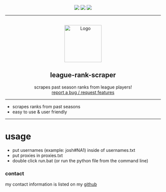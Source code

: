 <div id="top"></div>
<p align="center">
  <img src="https://img.shields.io/github/contributors/joshuarest/league-rank-scraper.svg?style=for-the-badge"/>
  <img src="https://img.shields.io/github/stars/joshuarest/league-rank-scraper.svg?style=for-the-badge"/>
  <img src="https://img.shields.io/github/issues/joshuarest/league-rank-scraper.svg?style=for-the-badge"/>
</p>

---------------------------------------
  
<br/>
<div align="center">
  <a href="https://github.com/joshuarest/league-rank-scraper">
    <img src="https://pentagram-production.imgix.net/cc7fa9e7-bf44-4438-a132-6df2b9664660/EMO_LOL_02.jpg" alt="Logo" width="120" height="120">
  </a>
  
  <h2 align="center">league-rank-scraper</h3>

  <p align="center">
    scrapes past season ranks from league players!
    <br />
    <a href="https://github.com/joshuarest/league-rank-scraper/issues">report a bug / request features</a>
  </p>
</div>

---------------------------------------

* scrapes ranks from past seasons
* easy to use & user friendly

---------------------------------------

# usage
- put usernames (example: josh#NA1) inside of usernames.txt
- put proxies in proxies.txt
- double click run.bat (or run the python file from the command line)

### contact
my contact information is listed on my [github](https://github.com/joshuarest)

